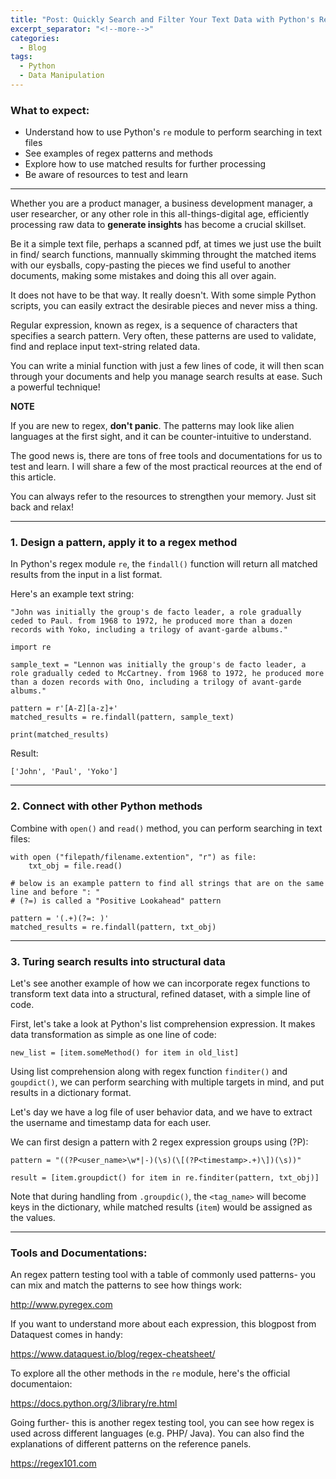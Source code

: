 ```yaml
---
title: "Post: Quickly Search and Filter Your Text Data with Python's Regular Expression (Regex) Module"
excerpt_separator: "<!--more-->"
categories:
  - Blog
tags:
  - Python
  - Data Manipulation
---
```

### What to expect:

- Understand how to use Python's `re` module to perform searching in text files
- See examples of regex patterns and methods
- Explore how to use matched results for further processing
- Be aware of resources to test and learn

---

Whether you are a product manager, a business development manager, a user researcher, or any other role in this all-things-digital age, efficiently processing raw data to **generate insights** has become a crucial skillset. 

Be it a simple text file, perhaps a scanned pdf, at times we just use the built in find/ search functions, mannually skimming throught the matched items with our eysballs, copy-pasting the pieces we find useful to another documents, making some mistakes and doing this all over again.

It does not have to be that way. It really doesn't. With some simple Python scripts, you can easily extract the desirable pieces and never miss a thing. 

Regular expression, known as regex, is a sequence of characters that specifies a search pattern. Very often, these patterns are used to validate, find and replace input text-string related data.

You can write a minial function with just a few lines of code, it will then scan through your documents and help you manage search results at ease. Such a powerful technique!

**NOTE**

If you are new to regex, **don't panic**. The patterns may look like alien languages at the first sight, and it can be counter-intuitive to understand. 

The good news is, there are tons of free tools and documentations for us to test and learn. I will share a few of the most practical reources at the end of this article.

You can always refer to the resources to strengthen your memory. Just sit back and relax!

---
### 1. Design a pattern, apply it to a regex method
In Python's regex module `re`, the `findall()` function will return all matched results from the input in a list format.

Here's an example text string:

`"John was initially the group's de facto leader, a role gradually ceded to Paul. from 1968 to 1972, he produced more than a dozen records with Yoko, including a trilogy of avant-garde albums."`

```
import re

sample_text = "Lennon was initially the group's de facto leader, a role gradually ceded to McCartney. from 1968 to 1972, he produced more than a dozen records with Ono, including a trilogy of avant-garde albums."

pattern = r'[A-Z][a-z]+'
matched_results = re.findall(pattern, sample_text)

print(matched_results)

```
Result:
```
['John', 'Paul', 'Yoko']
```

--- 
### 2. Connect with other Python methods

Combine with `open()` and `read()` method, you can perform searching in text files:

```
with open ("filepath/filename.extention", "r") as file:
    txt_obj = file.read()

# below is an example pattern to find all strings that are on the same line and before ": "
# (?=) is called a "Positive Lookahead" pattern

pattern = '(.+)(?=: )' 
matched_results = re.findall(pattern, txt_obj)

```
---
### 3. Turing search results into structural data

Let's see another example of how we can incorporate regex functions to transform text data into a structural, refined dataset, with a simple line of code.

First, let's take a look at Python's list comprehension expression. It makes data transformation as simple as one line of code:

```
new_list = [item.someMethod() for item in old_list]
```

Using list comprehension along with regex function `finditer()` and `goupdict()`, we can perform searching with multiple targets in mind, and put results in a dictionary format.

Let's day we have a log file of user behavior data, and we have to extract the username and timestamp data for each user.

We can first design a pattern with 2 regex expression groups using (?P):

```
pattern = "((?P<user_name>\w*|-)(\s)(\[(?P<timestamp>.+)\])(\s))" 

result = [item.groupdict() for item in re.finditer(pattern, txt_obj)]
```

Note that during handling from `.groupdic()`, the `<tag_name>` will become keys in the dictionary, while matched results (`item`) would be assigned as the values.

---
### Tools and Documentations:

An regex pattern testing tool with a table of commonly used patterns- you can mix and match the patterns to see how things work:

http://www.pyregex.com

If you want to understand more about each expression, this blogpost from Dataquest comes in handy:

https://www.dataquest.io/blog/regex-cheatsheet/

To explore all the other methods in the `re` module, here's the official documentaion: 

https://docs.python.org/3/library/re.html

Going further- this is another regex testing tool, you can see how regex is used across different languages (e.g. PHP/ Java). You can also find the explanations of different patterns on the reference panels.
 
https://regex101.com
